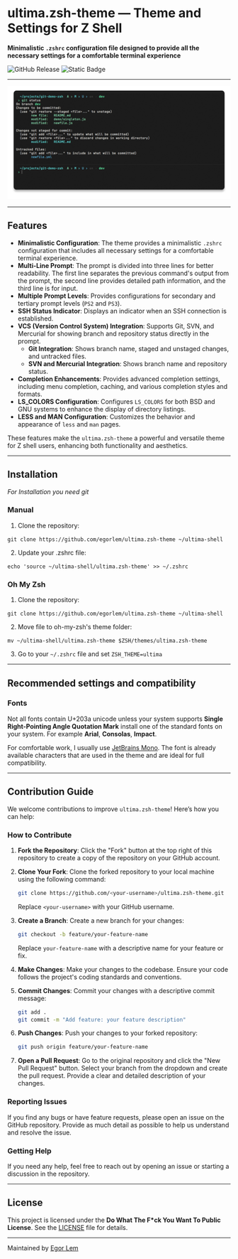# ultima.zsh-theme — Theme and Settings for Z Shell

**Minimalistic `.zshrc` configuration file designed to provide all the necessary settings for a comfortable terminal experience**

![GitHub Release](https://img.shields.io/github/v/release/egorlem/ultima.zsh-theme?style=for-the-badge&color=7CD996&labelColor=212121)
![Static Badge](https://img.shields.io/badge/License-WTFPL-blue?style=for-the-badge&labelColor=212121&color=59D9D0&link=https%3A%2F%2Fgithub.com%2Fegorlem%2Fultima.zsh-theme%2Fblob%2Ff8a01d549ee38e720a597f9632ccf7960c7b9c8e%2FLICENSE)


<!-- ![GitHub Repo stars](https://img.shields.io/github/stars/egorlem/ultima.zsh-theme?style=for-the-badge&labelColor=212121&color=59D9D0) -->

---

![item zsh prompt](https://github.com/egorlem/021011/blob/main/demos/zsh-theme-demo-min.png?raw=true) 

---

## Features

- **Minimalistic Configuration**: The theme provides a minimalistic `.zshrc` configuration that includes all necessary settings for a comfortable terminal experience.
- **Multi-Line Prompt**: The prompt is divided into three lines for better readability. The first line separates the previous command's output from the prompt, the second line provides detailed path information, and the third line is for input.
- **Multiple Prompt Levels**: Provides configurations for secondary and tertiary prompt levels (`PS2` and `PS3`).
- **SSH Status Indicator**: Displays an indicator when an SSH connection is established.
- **VCS (Version Control System) Integration**: Supports Git, SVN, and Mercurial for showing branch and repository status directly in the prompt.
    - **Git Integration**: Shows branch name, staged and unstaged changes, and untracked files.
    - **SVN and Mercurial Integration**: Shows branch name and repository status.
- **Completion Enhancements**: Provides advanced completion settings, including menu completion, caching, and various completion styles and formats.
- **LS_COLORS Configuration**: Configures `LS_COLORS` for both BSD and GNU systems to enhance the display of directory listings.
- **LESS and MAN Configuration**: Customizes the behavior and appearance of `less` and `man` pages.

These features make the `ultima.zsh-theme` a powerful and versatile theme for Z shell users, enhancing both functionality and aesthetics.

---

<!-- 

## Multi-Line Prompt

The Multi-Line prompt is designed to enhance readability and provide useful information in a structured manner. It splits the shell prompt into three distinct lines, each serving a specific purpose. Let's break down each line:

### First Line: Separator

The first line acts as a visual separator. It helps to clearly distinguish the output of the previous command from the next prompt. This makes it easier to read the terminal output, especially when dealing with long or complex commands.


### Second Line: Information Line

The second line is divided into three segments and provides essential information about the current state of the terminal. This line typically includes details such as the SSH connection status, the current working directory, and the version control system (VCS) status.

#### SSH Connection Segment

- **Purpose:** Indicates whether an SSH connection is currently established.
- **Display:** A badge or icon that changes based on the SSH connection status.

#### Directory Segment

- **Purpose:** Displays the current working directory.
- **Display:** The full path to the current directory, often abbreviated to show only the necessary parts.

#### VCS Status Segment

- **Purpose:** Shows the version control system status for the current directory, typically for Git repositories.
- **Display:** Information about the current branch, staged changes, and uncommitted changes.

### Third Line: Input Line

The third line is for command input, providing a clear space for entering new commands.

---

## VCS Integration

The prompt also includes a segment dedicated to displaying the status of the version control system (VCS). This allows users to quickly see the current state of the repository directly in the terminal. Here's a breakdown of this segment:

#### VCS Status Segment

- **Purpose**: Displays the status of the version control system for the current directory, supporting Git, SVN, and Mercurial.
- **Display**: Includes information about the current branch, staged changes, uncommitted changes, and untracked files.

- **Git Integration**:
  - **Branch Name**: Displays the current branch of the repository.
  - **Staged Changes**: Shows the count and type of changes that are staged.
  - **Uncommitted Changes**: Indicates the presence of uncommitted changes.
  - **Untracked Files**: Informs about the presence of untracked files in the current directory.

- **SVN and Mercurial Integration**:
  - **Branch Name**: Displays the current branch of the repository.
  - **Repository Status**: Shows the overall status of the repository.

---

-->

## **Installation**

_For Installation you need git_

### **Manual**

1. Clone the repository:

```shell
git clone https://github.com/egorlem/ultima.zsh-theme ~/ultima-shell
```
2. Update your .zshrc file:

```shell
echo 'source ~/ultima-shell/ultima.zsh-theme' >> ~/.zshrc
```

### **Oh My Zsh**

1. Clone the repository:

```shell
git clone https://github.com/egorlem/ultima.zsh-theme ~/ultima-shell
```

2. Move file to oh-my-zsh's theme folder:

```shell
mv ~/ultima-shell/ultima.zsh-theme $ZSH/themes/ultima.zsh-theme
```

3. Go to your `~/.zshrc` file and set `ZSH_THEME=ultima`

---

## **Recommended settings and compatibility**


### Fonts

Not all fonts contain U+203a unicode unless your system supports **Single Right-Pointing Angle Quotation Mark** install one of the standard fonts on your system. For example **Arial**, **Consolas**, **Impact**. 

For comfortable work, I usually use [JetBrains Mono](https://www.jetbrains.com/lp/mono/). 
The font is already available characters that are used in the theme and are ideal for full compatibility.

---

## Contribution Guide

We welcome contributions to improve `ultima.zsh-theme`! Here’s how you can help:

### How to Contribute

1. **Fork the Repository**: Click the "Fork" button at the top right of this repository to create a copy of the repository on your GitHub account.

2. **Clone Your Fork**: Clone the forked repository to your local machine using the following command:
    ```bash
    git clone https://github.com/<your-username>/ultima.zsh-theme.git
    ```
    Replace `<your-username>` with your GitHub username.

3. **Create a Branch**: Create a new branch for your changes:
    ```bash
    git checkout -b feature/your-feature-name
    ```
    Replace `your-feature-name` with a descriptive name for your feature or fix.

4. **Make Changes**: Make your changes to the codebase. Ensure your code follows the project's coding standards and conventions.

5. **Commit Changes**: Commit your changes with a descriptive commit message:
    ```bash
    git add .
    git commit -m "Add feature: your feature description"
    ```

6. **Push Changes**: Push your changes to your forked repository:
    ```bash
    git push origin feature/your-feature-name
    ```

7. **Open a Pull Request**: Go to the original repository and click the "New Pull Request" button. Select your branch from the dropdown and create the pull request. Provide a clear and detailed description of your changes.

### Reporting Issues

If you find any bugs or have feature requests, please open an issue on the GitHub repository. Provide as much detail as possible to help us understand and resolve the issue.

### Getting Help

If you need any help, feel free to reach out by opening an issue or starting a discussion in the repository.

---

## License

This project is licensed under the __Do What The F*ck You Want To Public License__. See the [LICENSE](https://github.com/egorlem/ultima.zsh-theme/blob/f8a01d549ee38e720a597f9632ccf7960c7b9c8e/LICENSE) file for details.

---

Maintained by [Egor Lem](https://egorlem.com/)
